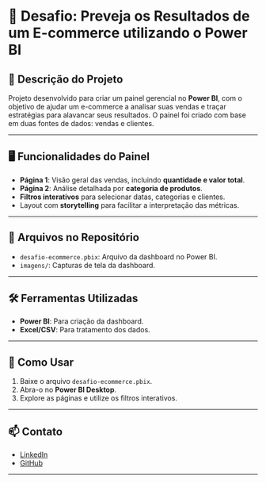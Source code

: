 # 🛒 **Desafio: Preveja os Resultados de um E-commerce utilizando o Power BI**

## 📝 **Descrição do Projeto**
Projeto desenvolvido para criar um painel gerencial no **Power BI**, com o objetivo de ajudar um e-commerce a analisar suas vendas e traçar estratégias para alavancar seus resultados. O painel foi criado com base em duas fontes de dados: vendas e clientes.

---

## 🖥️ **Funcionalidades do Painel**
- **Página 1**: Visão geral das vendas, incluindo **quantidade e valor total**.
- **Página 2**: Análise detalhada por **categoria de produtos**.
- **Filtros interativos** para selecionar datas, categorias e clientes.
- Layout com **storytelling** para facilitar a interpretação das métricas.

---

## 📂 **Arquivos no Repositório**
- `desafio-ecommerce.pbix`: Arquivo da dashboard no Power BI.
- `imagens/`: Capturas de tela da dashboard.

---

## 🛠️ **Ferramentas Utilizadas**
- **Power BI**: Para criação da dashboard.
- **Excel/CSV**: Para tratamento dos dados.

---

## 🚀 **Como Usar**
1. Baixe o arquivo `desafio-ecommerce.pbix`.
2. Abra-o no **Power BI Desktop**.
3. Explore as páginas e utilize os filtros interativos.

---

## 📫 **Contato**
- [LinkedIn](https://www.linkedin.com/in/dionfilho)  
- [GitHub](https://github.com/DionFilho)

---
